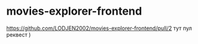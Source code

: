 # movies-explorer-frontend
https://github.com/LODJEN2002/movies-explorer-frontend/pull/2 
тут пул реквест )
